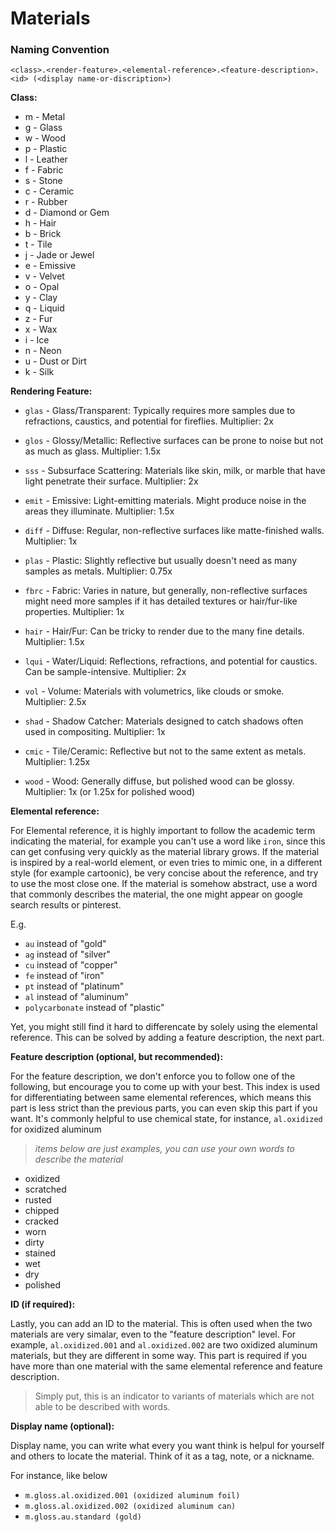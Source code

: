 # Materials

### Naming Convention

`<class>.<render-feature>.<elemental-reference>.<feature-description>.<id> (<display name-or-discription>)`

**Class:**

- m - Metal
- g - Glass
- w - Wood
- p - Plastic
- l - Leather
- f - Fabric
- s - Stone
- c - Ceramic
- r - Rubber
- d - Diamond or Gem
- h - Hair
- b - Brick
- t - Tile
- j - Jade or Jewel
- e - Emissive
- v - Velvet
- o - Opal
- y - Clay
- q - Liquid
- z - Fur
- x - Wax
- i - Ice
- n - Neon
- u - Dust or Dirt
- k - Silk

**Rendering Feature:**

- `glas` - Glass/Transparent: Typically requires more samples due to refractions, caustics, and potential for fireflies.
  Multiplier: 2x

- `glos` - Glossy/Metallic: Reflective surfaces can be prone to noise but not as much as glass.
  Multiplier: 1.5x

- `sss` - Subsurface Scattering: Materials like skin, milk, or marble that have light penetrate their surface.
  Multiplier: 2x

- `emit` - Emissive: Light-emitting materials. Might produce noise in the areas they illuminate.
  Multiplier: 1.5x

- `diff` - Diffuse: Regular, non-reflective surfaces like matte-finished walls.
  Multiplier: 1x

- `plas` - Plastic: Slightly reflective but usually doesn't need as many samples as metals.
  Multiplier: 0.75x

- `fbrc` - Fabric: Varies in nature, but generally, non-reflective surfaces might need more samples if it has detailed textures or hair/fur-like properties.
  Multiplier: 1x

- `hair` - Hair/Fur: Can be tricky to render due to the many fine details.
  Multiplier: 1.5x

- `lqui` - Water/Liquid: Reflections, refractions, and potential for caustics. Can be sample-intensive.
  Multiplier: 2x

- `vol` - Volume: Materials with volumetrics, like clouds or smoke.
  Multiplier: 2.5x

- `shad` - Shadow Catcher: Materials designed to catch shadows often used in compositing.
  Multiplier: 1x

- `cmic` - Tile/Ceramic: Reflective but not to the same extent as metals.
  Multiplier: 1.25x

- `wood` - Wood: Generally diffuse, but polished wood can be glossy.
  Multiplier: 1x (or 1.25x for polished wood)

**Elemental reference:**

For Elemental reference, it is highly important to follow the academic term indicating the material, for example you can't use a word like `iron`, since this can get confusing very quickly as the material library grows. If the material is inspired by a real-world element, or even tries to mimic one, in a different style (for example cartoonic), be very concise about the reference, and try to use the most close one. If the material is somehow abstract, use a word that commonly describes the material, the one might appear on google search results or pinterest.

E.g.

- `au` instead of "gold"
- `ag` instead of "silver"
- `cu` instead of "copper"
- `fe` instead of "iron"
- `pt` instead of "platinum"
- `al` instead of "aluminum"
- `polycarbonate` instead of "plastic"

Yet, you might still find it hard to differencate by solely using the elemental reference. This can be solved by adding a feature description, the next part.

**Feature description (optional, but recommended):**

For the feature description, we don't enforce you to follow one of the following, but encourage you to come up with your best. This index is used for differentiating between same elemental references, which means this part is less strict than the previous parts, you can even skip this part if you want. It's commonly helpful to use chemical state, for instance, `al.oxidized` for oxidized aluminum

> _items below are just examples, you can use your own words to describe the material_

- oxidized
- scratched
- rusted
- chipped
- cracked
- worn
- dirty
- stained
- wet
- dry
- polished

**ID (if required):**

Lastly, you can add an ID to the material. This is often used when the two materials are very simalar, even to the "feature description" level. For example, `al.oxidized.001` and `al.oxidized.002` are two oxidized aluminum materials, but they are different in some way. This part is required if you have more than one material with the same elemental reference and feature description.

> Simply put, this is an indicator to variants of materials which are not able to be described with words.

**Display name (optional):**

Display name, you can write what every you want think is helpul for yourself and others to locate the material. Think of it as a tag, note, or a nickname.

For instance, like below

- `m.gloss.al.oxidized.001 (oxidized aluminum foil)`
- `m.gloss.al.oxidized.002 (oxidized aluminum can)`
- `m.gloss.au.standard (gold)`
